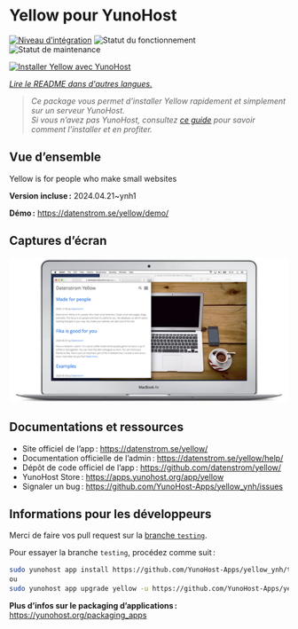 <!--
Nota bene : ce README est automatiquement généré par <https://github.com/YunoHost/apps/tree/master/tools/readme_generator>
Il NE doit PAS être modifié à la main.
-->

# Yellow pour YunoHost

[![Niveau d’intégration](https://dash.yunohost.org/integration/yellow.svg)](https://dash.yunohost.org/appci/app/yellow) ![Statut du fonctionnement](https://ci-apps.yunohost.org/ci/badges/yellow.status.svg) ![Statut de maintenance](https://ci-apps.yunohost.org/ci/badges/yellow.maintain.svg)

[![Installer Yellow avec YunoHost](https://install-app.yunohost.org/install-with-yunohost.svg)](https://install-app.yunohost.org/?app=yellow)

*[Lire le README dans d'autres langues.](./ALL_README.md)*

> *Ce package vous permet d’installer Yellow rapidement et simplement sur un serveur YunoHost.*  
> *Si vous n’avez pas YunoHost, consultez [ce guide](https://yunohost.org/install) pour savoir comment l’installer et en profiter.*

## Vue d’ensemble

Yellow is for people who make small websites

**Version incluse :** 2024.04.21~ynh1

**Démo :** <https://datenstrom.se/yellow/demo/>

## Captures d’écran

![Capture d’écran de Yellow](./doc/screenshots/datenstrom-yellow-en.png)

## Documentations et ressources

- Site officiel de l’app : <https://datenstrom.se/yellow/>
- Documentation officielle de l’admin : <https://datenstrom.se/yellow/help/>
- Dépôt de code officiel de l’app : <https://github.com/datenstrom/yellow/>
- YunoHost Store : <https://apps.yunohost.org/app/yellow>
- Signaler un bug : <https://github.com/YunoHost-Apps/yellow_ynh/issues>

## Informations pour les développeurs

Merci de faire vos pull request sur la [branche `testing`](https://github.com/YunoHost-Apps/yellow_ynh/tree/testing).

Pour essayer la branche `testing`, procédez comme suit :

```bash
sudo yunohost app install https://github.com/YunoHost-Apps/yellow_ynh/tree/testing --debug
ou
sudo yunohost app upgrade yellow -u https://github.com/YunoHost-Apps/yellow_ynh/tree/testing --debug
```

**Plus d’infos sur le packaging d’applications :** <https://yunohost.org/packaging_apps>
